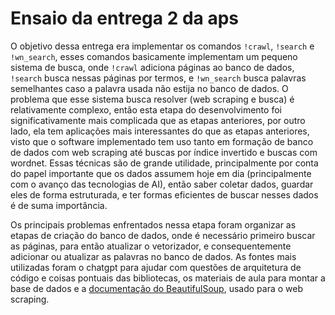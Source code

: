 
# Ensaio da entrega 2 da aps

O objetivo dessa entrega era implementar os comandos `!crawl`, `!search` e `!wn_search`, esses comandos basicamente implementam um pequeno sistema de busca, onde `!crawl` adiciona páginas ao banco de dados, `!search` busca nessas páginas por termos, e `!wn_search` busca palavras semelhantes caso a palavra usada não estija no banco de dados. O problema que esse sistema busca resolver (web scraping e busca) é relativamente complexo, então esta etapa do desenvolvimento foi significativamente mais complicada que as etapas anteriores, por outro lado, ela tem aplicações mais interessantes do que as etapas anteriores, visto que o software implementado tem uso tanto em formação de banco de dados com web scraping até buscas por índice invertido e buscas com wordnet. Essas técnicas são de grande utilidade, principalmente por conta do papel importante que os dados assumem hoje em dia (principalmente com o avanço das tecnologias de AI), então saber coletar dados, guardar eles de forma estruturada, e ter formas eficientes de buscar nesses dados é de suma importância.

Os principais problemas enfrentados nessa etapa foram organizar as etapas de criação do banco de dados, onde é necessário primeiro buscar as páginas, para então atualizar o vetorizador, e consequentemente adicionar ou atualizar as palavras no banco de dados. As fontes mais utilizadas foram o chatgpt para ajudar com questões de arquitetura de código e coisas pontuais das bibliotecas, os materiais de aula para montar a base de dados e a [documentação do BeautifulSoup](https://beautiful-soup-4.readthedocs.io/en/latest/), usado para o web scraping.